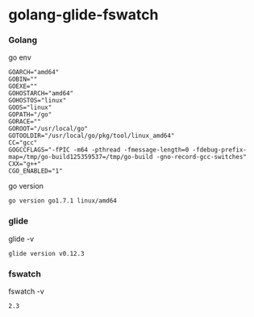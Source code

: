 # golang-glide-fswatch
### Golang
go env
```
GOARCH="amd64"
GOBIN=""
GOEXE=""
GOHOSTARCH="amd64"
GOHOSTOS="linux"
GOOS="linux"
GOPATH="/go"
GORACE=""
GOROOT="/usr/local/go"
GOTOOLDIR="/usr/local/go/pkg/tool/linux_amd64"
CC="gcc"
GOGCCFLAGS="-fPIC -m64 -pthread -fmessage-length=0 -fdebug-prefix-map=/tmp/go-build125359537=/tmp/go-build -gno-record-gcc-switches"
CXX="g++"
CGO_ENABLED="1"
```
go version
```
go version go1.7.1 linux/amd64
```
### glide
glide -v
```
glide version v0.12.3

```
### fswatch
fswatch -v
```
2.3

```
